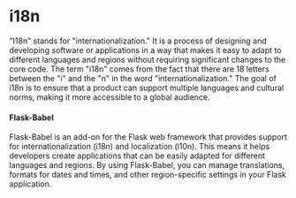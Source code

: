 # i18n

"I18n" stands for "internationalization." It is a process of designing and developing software or applications in a way that makes it easy to adapt to different languages and regions without requiring significant changes to the core code. The term "i18n" comes from the fact that there are 18 letters between the "i" and the "n" in the word "internationalization." The goal of i18n is to ensure that a product can support multiple languages and cultural norms, making it more accessible to a global audience.

#### Flask-Babel
Flask-Babel is an add-on for the Flask web framework that provides support for internationalization (i18n) and localization  (l10n). This means it helps developers create applications that can be easily adapted for different languages and regions. By using Flask-Babel, you can manage translations, formats for dates and times, and other region-specific settings in your Flask application.
